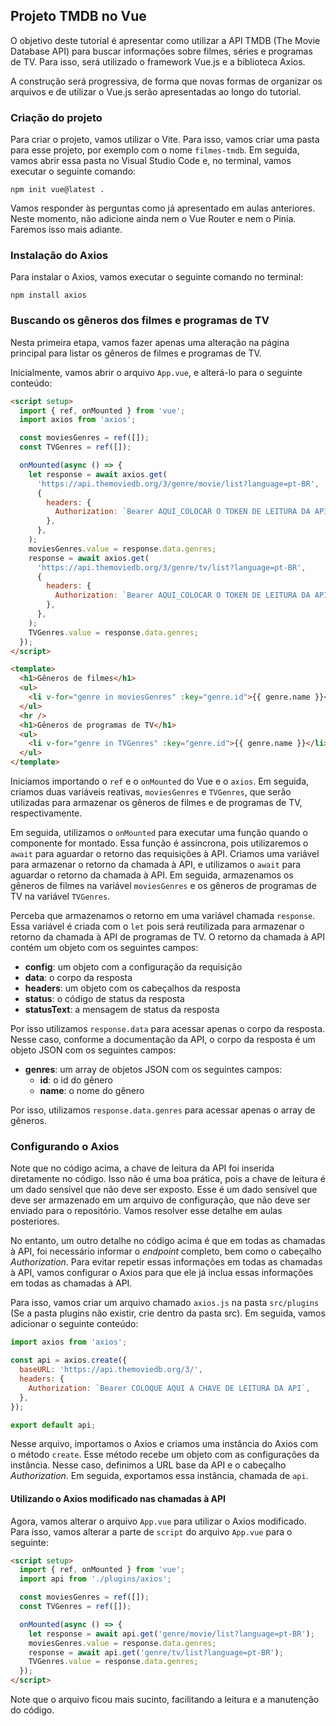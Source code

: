 ## Projeto TMDB no Vue

O objetivo deste tutorial é apresentar como utilizar a API TMDB (The Movie Database API) para buscar informações sobre filmes, séries e programas de TV. Para isso, será utilizado o framework Vue.js e a biblioteca Axios.

A construção será progressiva, de forma que novas formas de organizar os arquivos e de utilizar o Vue.js serão apresentadas ao longo do tutorial.

### Criação do projeto

Para criar o projeto, vamos utilizar o Vite. Para isso, vamos criar uma pasta para esse projeto, por exemplo com o nome `filmes-tmdb`. Em seguida, vamos abrir essa pasta no Visual Studio Code e, no terminal, vamos executar o seguinte comando:

```
npm init vue@latest .
```

Vamos responder às perguntas como já apresentado em aulas anteriores. Neste momento, não adicione ainda nem o Vue Router e nem o Pinia. Faremos isso mais adiante.

### Instalação do Axios

Para instalar o Axios, vamos executar o seguinte comando no terminal:

```
npm install axios
```

### Buscando os gêneros dos filmes e programas de TV

Nesta primeira etapa, vamos fazer apenas uma alteração na página principal para listar os gêneros de filmes e programas de TV.

Inicialmente, vamos abrir o arquivo `App.vue`, e alterá-lo para o seguinte conteúdo:

```html
<script setup>
  import { ref, onMounted } from 'vue';
  import axios from 'axios';

  const moviesGenres = ref([]);
  const TVGenres = ref([]);

  onMounted(async () => {
    let response = await axios.get(
      'https://api.themoviedb.org/3/genre/movie/list?language=pt-BR',
      {
        headers: {
          Authorization: `Bearer AQUI_COLOCAR O TOKEN DE LEITURA DA API`,
        },
      },
    );
    moviesGenres.value = response.data.genres;
    response = await axios.get(
      'https://api.themoviedb.org/3/genre/tv/list?language=pt-BR',
      {
        headers: {
          Authorization: `Bearer AQUI_COLOCAR O TOKEN DE LEITURA DA API`,
        },
      },
    );
    TVGenres.value = response.data.genres;
  });
</script>

<template>
  <h1>Gêneros de filmes</h1>
  <ul>
    <li v-for="genre in moviesGenres" :key="genre.id">{{ genre.name }}</li>
  </ul>
  <hr />
  <h1>Gêneros de programas de TV</h1>
  <ul>
    <li v-for="genre in TVGenres" :key="genre.id">{{ genre.name }}</li>
  </ul>
</template>
```

Iniciamos importando o `ref` e o `onMounted` do Vue e o `axios`. Em seguida, criamos duas variáveis reativas, `moviesGenres` e `TVGenres`, que serão utilizadas para armazenar os gêneros de filmes e de programas de TV, respectivamente.

Em seguida, utilizamos o `onMounted` para executar uma função quando o componente for montado. Essa função é assíncrona, pois utilizaremos o `await` para aguardar o retorno das requisições à API. Criamos uma variável para armazenar o retorno da chamada à API, e utilizamos o `await` para aguardar o retorno da chamada à API. Em seguida, armazenamos os gêneros de filmes na variável `moviesGenres` e os gêneros de programas de TV na variável `TVGenres`.

Perceba que armazenamos o retorno em uma variável chamada `response`. Essa variável é criada com o `let` pois será reutilizada para armazenar o retorno da chamada à API de programas de TV. O retorno da chamada à API contém um objeto com os seguintes campos:

- **config**: um objeto com a configuração da requisição
- **data**: o corpo da resposta
- **headers**: um objeto com os cabeçalhos da resposta
- **status**: o código de status da resposta
- **statusText**: a mensagem de status da resposta

Por isso utilizamos `response.data` para acessar apenas o corpo da resposta. Nesse caso, conforme a documentação da API, o corpo da resposta é um objeto JSON com os seguintes campos:

- **genres**: um array de objetos JSON com os seguintes campos:
  - **id**: o id do gênero
  - **name**: o nome do gênero

Por isso, utilizamos `response.data.genres` para acessar apenas o array de gêneros.

### Configurando o Axios

Note que no código acima, a chave de leitura da API foi inserida diretamente no código. Isso não é uma boa prática, pois a chave de leitura é um dado sensível que não deve ser exposto. Esse é um dado sensível que deve ser armazenado em um arquivo de configuração, que não deve ser enviado para o repositório. Vamos resolver esse detalhe em aulas posteriores.

No entanto, um outro detalhe no código acima é que em todas as chamadas à API, foi necessário informar o _endpoint_ completo, bem como o cabeçalho _Authorization_. Para evitar repetir essas informações em todas as chamadas à API, vamos configurar o Axios para que ele já inclua essas informações em todas as chamadas à API.

Para isso, vamos criar um arquivo chamado `axios.js` na pasta `src/plugins` (Se a pasta plugins não existir, crie dentro da pasta src). Em seguida, vamos adicionar o seguinte conteúdo:

```js
import axios from 'axios';

const api = axios.create({
  baseURL: 'https://api.themoviedb.org/3/',
  headers: {
    Authorization: `Bearer COLOQUE AQUI A CHAVE DE LEITURA DA API`,
  },
});

export default api;
```

Nesse arquivo, importamos o Axios e criamos uma instância do Axios com o método `create`. Esse método recebe um objeto com as configurações da instância. Nesse caso, definimos a URL base da API e o cabeçalho _Authorization_. Em seguida, exportamos essa instância, chamada de `api`.

#### Utilizando o Axios modificado nas chamadas à API

Agora, vamos alterar o arquivo `App.vue` para utilizar o Axios modificado. Para isso, vamos alterar a parte de `script` do arquivo `App.vue` para o seguinte:

```html
<script setup>
  import { ref, onMounted } from 'vue';
  import api from './plugins/axios';

  const moviesGenres = ref([]);
  const TVGenres = ref([]);

  onMounted(async () => {
    let response = await api.get('genre/movie/list?language=pt-BR');
    moviesGenres.value = response.data.genres;
    response = await api.get('genre/tv/list?language=pt-BR');
    TVGenres.value = response.data.genres;
  });
</script>
```

Note que o arquivo ficou mais sucinto, facilitando a leitura e a manutenção do código.
